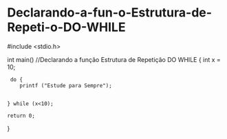 # Declarando-a-fun-o-Estrutura-de-Repeti-o-DO-WHILE
#include <stdio.h>

int main()
//Declarando a função Estrutura de Repetição DO WHILE
{
   int x = 10;
   
     do {
        printf ("Estude para Sempre");
      
        
    } while (x<10);

    return 0;
}
